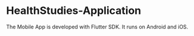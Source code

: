 # HealthStudies-Application
The Mobile App is developed with Flutter SDK. It runs on Android and iOS.

